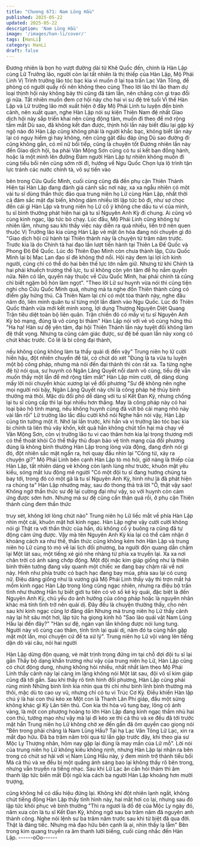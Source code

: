 ```yaml
---
title: "Chương 671: Nam Lũng Hầu"
published: 2025-05-22
updated: 2025-05-22
description: 'Nam Lũng Hầu'
image: '/images/han-li/cover/'
tags: [HanLi]
category: HanLi
draft: false
---
```


Đương nhiên là bọn họ vượt đường dài từ Khê Quốc đến, chính
là Hàn Lập cùng Lữ Trưởng lão, người còn lại tất nhiên là thị thiếp
của Hàn Lập, Mộ Phái Linh
Vị Trình trưởng lão tóc bạc kìa vì muốn ở lại tọa trấn Lạc Vân
Tông, đề phòng có người quấy rối nên không theo cùng
Theo lời lão thì lão tham dự loại thịnh hội này không bảy thì cũng
đã tám lần, nên chẳng còn gì trao đổi gì nữa. Tất nhiên muốn
đem cơ hội này cho hai vi sư đệ trẻ tuổi
Vì thế Hàn Lập và Lữ trưởng lão mới xuất hiện ở đây
Mộ Phái Linh tu luyện đến bình cảnh, nên xuất quan, nghe Hàn
Lập nói sự kiện Thiên Nam đệ nhất Giao dịch hội này sắp triển
khai nên cũng động tâm, muốn đi theo để mở rộng tầm mắt
Dù sao, đã không kết đan được, thịnh hội lần này biết đâu lại gặp
kỳ ngộ nào đó
Hàn Lập cũng không phải là người khắc bạc, không biết lần này
lại có nguy hiểm gì hay không, nên cũng gật đầu đáp ứng
Dù sao đường đi cũng không gần, có mĩ nữ bồi tiếp, cũng là
chuyện tốt
Đương nhiên lần này đến Giao dịch hội, ba phái Vân Mộng Sơn
cũng có tu sĩ kết bạn đồng hành, hoặc là một mình lên đường
Đám người Hàn Lập tự nhiên không muốn đi cùng tiểu bối nên
cũng sớm rời đi, hướng về Ngu Quốc
Chọn lựa lộ trình tận lực tránh các nước chính tà, vô sự tiến vào

bên trong Cửu Quốc Minh, cuối cùng cũng đã đến phụ cận Thiên
Thành
Hiện tại Hàn Lập đang đánh giá cảnh sắc nơi này, xa xa ngẫu
nhiên có một vài tu sĩ dùng thần thức đảo qua trung niên họ Lữ
cùng Hàn Lập, nhất thời cả đám sắc mặt đại biến, không dám
nhiều lời lập tức bỏ đi, như sợ chọc đến cái gì
Hàn Lập và trung niên họ Lữ cố ý không che dấu tu vi của mình,
tu sĩ bình thường phát hiện hai gã tu sĩ Nguyên Anh Kỳ đi chung.
Ai cũng vô cùng kinh ngạc, lập tức bỏ chạy.
Lúc đầu, Mộ Phái Linh cũng không tự nhiên lắm, nhưng sau khi
thấy việc này diễn ra quá nhiều, liền trở nên quen thuộc
Vị Trưởng lão kia cùng Hàn Lập vẻ mặt ôn hòa đang nói chuyện
gì đó
"Giao dịch hội cử hành tại Thiên thành này là chuyện từ trăm năm
trước. Trước kia là do Chính tà hai đạo lần lượt tiến hành tại Thiên
La Đế Quốc và Phong Đô Đế Quốc. Lúc đó Thiên Đạo Minh còn
chưa thành lập, Cửu Quốc Minh lại bị Mạc Lan đạo sĩ đè không
thở nổi. Hội này đem lại lợi ích kinh người, cũng chỉ có thể do hai
bên thế lực lớn nắm giữ. Nhưng từ khi Chính tà hai phái khuếch
trương thế lực, tu sĩ không còn yên tâm để họ nắm quyền nữa.
Nên có lần, quyền này thuộc về Cửu Quốc Minh, hai phái chính tà
cũng chỉ biết ngậm bồ hòn làm ngọt".
"Theo lời Lữ sư huynh vừa nói thì cũng tiện nghi cho Cửu Quốc
Minh quá, nhưng mà ta nghe đồn Thiên thành cũng có điểm gây
hứng thú. Cả Thiên Nam lại chỉ có một tòa thành này, nghe đâu
năm đó, liên minh quân tu sĩ từng một lần đánh vào Ngu Quốc.
Lúc đó Thiên Quốc thành vừa mới kết minh xong, lợi dụng
Thượng Nguyên Diệt Quang Trận tiêu diệt toàn bộ liên quân. Trận
chiến đó có mấy vị tu sĩ Nguyên Anh Kỳ bỏ mạng, đúng là vô
cùng bi thảm" Hàn Lập nói với vẻ vô cùng hứng thú
"Ha ha! Hàn sư đệ yên tâm, đại hội Thiên Thành lần này tuyệt đối
không làm đệ thất vọng. Nhưng ta cũng cảm giác được, sư đệ bế
quan lần này xong có chút khác trước. Có lẽ là bí công đại thành,

nếu không cũng không làm ta thấy quái dị đến vậy" Trung niên họ
lữ cười hiền hậu, đột nhiên chuyển đề tài, có chút dò xét
"Đúng là ta vừa tu luyện một bộ công pháp, nhưng mà nói đến đại
thành thì còn rất xa. Ta từng nghe đệ tử nói qua, sư huynh có
Ngân Lăng Quyết nổi danh vô cùng, tiểu đệ vẫn muốn thấy một
lần để mở rộng tầm mắt" Hàn Lập mỉm cười, dễ dàng dùng mấy
lời nói chuyển khúc xương lại về đối phương
"Sư đệ không nên nghe mọi người nói bậy, Ngân Lăng Quyết này
chỉ là công pháp hệ thủy bình thường mà thôi. Mặc dù đối phó dễ
dàng với tu sĩ Kết Đan Kỳ, nhưng chống lại tu sĩ cùng cấp thì lại
bại nhiều hơn thắng. May là công pháp này có hai loại bảo hộ tính
mạng, nếu không huynh cũng đã vứt bỏ cái mạng nhỏ này vài lần
rồi" Lữ trưởng lão lắc đầu cười khổ nói
Nghe hắn nói vậy, Hàn Lập cũng tin tưởng một ít. Nhớ lại lần
trước, khi hắn và vị trưởng lão tóc bạc kia bị chính tà liên thủ vây
khốn, kết quả hắn không chút tổn hại mà chạy về Vân Mộng Sơn,
còn vị trưởng lão tu vi cao thâm hơn kia lại trọng thương mới có
thể thoát khỏi
Có thể thấy thủ đoạn bảo vệ tính mạng của đối phương đúng là
không bình thường
Hàn Lập trong lòng vừa động, đang định nói gì đó, đột nhiên sắc
mặt ngẩn ra, hơi quay đầu nhìn lại
"Công tử, xảy ra chuyện gì?" Mộ Phái Linh bên cạnh Hàn Lập tò
mò hỏi, giờ nàng là thiếp của Hàn Lập, tất nhiên dáng vẻ không
còn lạnh lùng như trước, khuôn mặt yêu kiều, sóng mắt lưu động
mê người
"Có một đội tu sĩ đang hướng chúng ta bay tới, trong đó có một gã
là tu sĩ Nguyên Anh Kỳ, hình như là đã phát hiện ra chúng ta" Hàn
Lập nhướng mày, sau đó thong thả trả lời
"Ồ, thật vậy sao! Không ngờ thần thức sư đệ lại cường đại như
vậy, so với huynh còn cảm ứng được sớm hơn. Nhưng mà sư đệ
cũng cẩn thận quá rồi, ở phụ cận Thiên thành cũng đem thần thức

truy xét, không lơi lỏng chút nào" Trung niên họ Lữ liếc mắt về
phía Hàn Lập nhìn một cái, khuôn mặt hơi kinh ngạc.
Hàn Lập nghe vậy cười cười không nói gì
Thật ra với thần thức của hắn, dù không cố ý buông ra cũng đã tự
động cảm ứng được. Vậy mà tên Nguyên Anh Kỳ kia lại có thể
cảm nhận ở khoảng cách xa như thế, thần thức cũng không kém
hơn
Hàn Lập và trung niên họ Lữ cùng tò mò về lai lịch đối phương,
ba người độn quang dần chậm lại
Một lát sau, một tiếng xé gió nhẹ nhàng từ phía xa truyền lại. Xa
xa nơi chân trời có ánh sáng chớp động. Một đội mặc kim giáp
giống như là thiên binh thiên tướng đang vây quanh một chiếc xe
đang bay chậm rãi về nơi này. Hình như phía trước có bạch hạc
đang bay múa, phía sau lại có cung nữ. Điệu dáng giống như là
vương giả
Mộ Phái Linh thấy vậy thì trợn mắt há mồm kinh ngạc
Hàn Lập trong lòng cũng ngạc nhiên, nhưng ra điệu bộ trấn tĩnh
như thường
Hắn tự biết giới tu tiên có vô số kẻ kỳ quái, đặc biệt là đến
Nguyên Anh Kỳ, chủ yếu do ảnh hưởng của công pháp hoặc là
nguyên nhân khác mà tính tình trở nên quái dị. Đây đều là chuyện
thường thấy, cho nên sau khi kinh ngạc cũng lơ đãng dần
Nhưng mà trung niên họ Lữ thấy cảnh này lại hít sâu một hơi, lập
tức hạ giọng kinh hô
"Sao lão quái vật Nam Lũng Hầu lại đến đây?"
"Hàn sư đệ, ngàn vạn lần không được nói lung tung. Người này vô
cùng cao thâm, tính tình lại quái dị, năm đó ta cùng hắn gặp mặt
một lần, mọi chuyện cứ để ta xử lý".
Trung niên họ Lữ vội vàng lên tiếng dặn dò vài câu, nói hai người

Hàn Lập dừng độn quang, vẻ mặt trịnh trọng đứng im tại chỗ đợi
đội tu sĩ lại gần
Thấy bộ dạng khẩn trương như vậy của trung niên họ Lữ, Hàn
Lập cũng có chút động dung, nhưng không hỏi nhiều, nhất nhất
làm theo
Mộ Phái Linh thấy cảnh này lại càng im lặng không nói
Một lát sau, đội võ sĩ kim giáp cũng đã tới gần. Sau khi thấy rõ
tình hình đối phương, Hàn Lập cũng phải rùng mình
Những binh lính kia nhìn qua thì chỉ như binh lính bình thường mà
thôi, mặc dù to cao uy vũ, nhưng chỉ có tu vi Trúc Cơ Kỳ. Điều
khiến Hàn lập chú ý là hai con thú kéo xe
Một con là Thanh Lân Phi giáp, đầu một sừng không khác gì Kỳ
Lân tiên thú. Con kia thì hỏa vũ tung bay, lông có ánh vàng, là một
con phượng hoàng to lớn
Hàn Lập đang kinh ngạc thầm nhủ hai con thú, tướng mạo như
vậy mà lại đi kéo xe thì cả thú và xe đều đã tới trước mặt hắn
Trung niên họ Lữ không chờ xe đến gần đã ôm quyền cao giọng
nói
"Bên trong phải chăng là Nam Lũng Hầu? Tại hạ Lạc Vân Tông
Lữ Lạc, xin ra mắt đạo hữu. Đã ba trăm năm trôi qua từ lần gặp
trước đây, khi theo gia sư Mộc Ly Thượng nhân, hôm nay gặp lại
đúng là may mắn của Lữ mỗ".
Lời nói của trung niên họ Lữ không kiêu không nịnh, nhưng Hàn
Lập lại nhận ra bên trong có chút sợ hãi với vị Nam Lũng Hầu
này, ý đem mình trở thành tiểu bối
Mà cả thú và xe đều bị một quầng ánh sáng bao lại không thấy rõ
bên trong, nhưng vẫn truyền ra tiếng nhạc. Sau khi Lữ Lạc ân cần
hỏi thảm thì âm thanh lập tức biến mất
Đội ngũ kia cách ba người Hàn Lập khoảng hơn mười trượng,

cũng không hề có dấu hiệu đứng lại. Không khí đột nhiên lạnh
ngắt, không chút tiếng động
Hàn Lập thấy tình hình này, hai mắt hơi co lại, nhưng sau đó lập
tức khôi phục vẻ bình thường
"Thì ra ngươi là đồ đệ của Mộc Ly ngày đó, năm xưa còn là tu sĩ
Kết Đan Kỳ, không ngờ sau ba trăm năm đã nguyên anh thành
công. Nghe nói lệnh sư ba trăm năm trước sau khi từ biệt đã qua
đời. Thật là đáng tiếc. Nhưng mà đạo hữu bên cạnh là ai, nhìn
thấy lạ lẫm" Bên trong kim quang truyền ra âm thanh lười biếng,
cuối cùng nhắc đến Hàn Lập.
------oOo------
